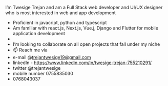 I’m Twesige Trejan and am a Full Stack web developer and UI/UX designer who is most interested in web and app development
-  Proficient in javacript, python and typescript
- Am familiar with react.js, Next.js, Vue.j, Django and Flutter for mobile application development
- 
- I’m looking to collaborate on all open projects that fall under my niche
- 📫 Reach me via
-  e-mail @trejantwesige19@gmail.com
-  linkedIn - https://www.linkedin.com/in/twesige-trejan-755210291/
-  twitter @trejantwesige
-   mobile number 0755835030
-   0768043037

